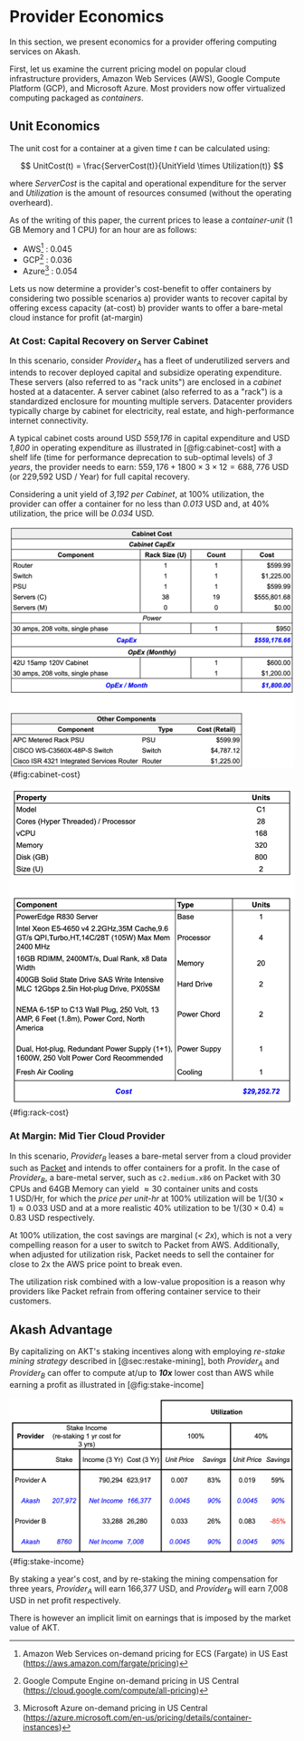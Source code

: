 # Provider Economics

In this section, we present economics for a provider offering computing services on Akash. 

First, let us examine the current pricing model on popular cloud infrastructure providers, Amazon Web Services (AWS), Google Compute Platform (GCP), and Microsoft Azure. Most providers now offer virtualized computing packaged as *containers*.

## Unit Economics
The unit cost for a container at a given time $t$ can be calculated using:

$$
UnitCost(t) = \frac{ServerCost(t)}{UnitYield \times Utilization(t)}
$$

where $ServerCost$ is the capital and operational expenditure for the server and $Utilization$ is the amount of resources consumed (without the operating overheard). 

As of the writing of this paper, the current prices to lease a *container-unit* (1 GB Memory and 1 CPU) for an hour are as follows:

- AWS[^1] : 0.045
- GCP[^2] : 0.036 
- Azure[^3] : 0.054 

[^1]: Amazon Web Services on-demand pricing for ECS (Fargate) in US East (https://aws.amazon.com/fargate/pricing)
[^2]: Google Compute Engine on-demand pricing in US Central (https://cloud.google.com/compute/all-pricing)
[^3]: Microsoft Azure on-demand pricing in US Central (https://azure.microsoft.com/en-us/pricing/details/container-instances)

Lets us now determine a provider's cost-benefit to offer containers by considering two possible scenarios a) provider wants to recover capital by offering excess capacity (at-cost) b) provider wants to offer a bare-metal cloud instance for profit (at-margin) 
 
### At Cost: Capital Recovery on Server Cabinet

In this scenario, consider $Provider_A$ has a fleet of underutilized servers and intends to recover deployed capital and subsidize operating expenditure. These servers (also referred to as "rack units") are enclosed in a *cabinet* hosted at a datacenter. A server cabinet (also referred to as a "rack") is a standardized enclosure for mounting multiple servers. Datacenter providers typically charge by cabinet for electricity, real estate, and high-performance internet connectivity.

A typical cabinet costs around USD *559,176* in capital expenditure and USD *1,800* in operating expenditure as illustrated in [@fig:cabinet-cost] with a shelf life (time for performance deprecation to sub-optimal levels) of *3 years*, the provider needs to earn: $559,176 + 1800 \times 3 \times 12 = 688,776$ USD (or 229,592 USD / Year) for full capital recovery.

Considering a unit yield of *3,192 per Cabinet*, at 100% utilization, the provider can offer a container for no less than *0.013* USD and, at 40% utilization, the price will be *0.034* USD.

![Server cabinet specification with capital and operating expenditures for a unit that can enclose 19 cloud-grade servers illustrated in [@fig:rack-cost].](figures/cabinet-cost.png){#fig:cabinet-cost}

![Retail pricing and specification for a high performance, cloud-grade server.](figures/rack-cost.png){#fig:rack-cost}

### At Margin: Mid Tier Cloud Provider

In this scenario, $Provider_B$ leases a bare-metal server from a cloud provider such as [Packet](https://www.packet.com/) and intends to offer containers for a profit. In the case of $Provider_B$, a bare-metal server, such as `c2.medium.x86` on Packet with 30 CPUs and 64GB Memory can yield $\approx 30~\text{container units}$ and costs $1~\text{USD/Hr}$, for which the *price per unit-hr* at 100% utilization will be $1/(30 \times 1) \approx 0.033$ USD and at a more realistic 40% utilization to be $1/(30 \times 0.4) \approx 0.83$ USD respectively.

At 100% utilization, the cost savings are marginal (*< 2x*), which is not a very compelling reason for a user to switch to Packet from AWS. Additionally, when adjusted for utilization risk, Packet needs to sell the container for close to 2x the AWS price point to break even.

The utilization risk combined with a low-value proposition is a reason why providers like Packet refrain from offering container service to their customers.

## Akash Advantage

By capitalizing on AKT's staking incentives along with employing *re-stake mining strategy* described in [@sec:restake-mining], both $Provider_A$ and $Provider_B$ can offer to compute at/up to ***10x*** lower cost than AWS while earning a profit as illustrated in [@fig:stake-income]

![Staked income for providers over three years when re-staking on the initial stake for three years](figures/stake-income.png){#fig:stake-income}

By staking a year's cost, and by re-staking the mining compensation for three years, $Provider_A$ will earn 166,377 USD, and $Provider_B$ will earn 7,008 USD in net profit respectively.

There is however an implicit limit on earnings that is imposed by the market value of AKT.